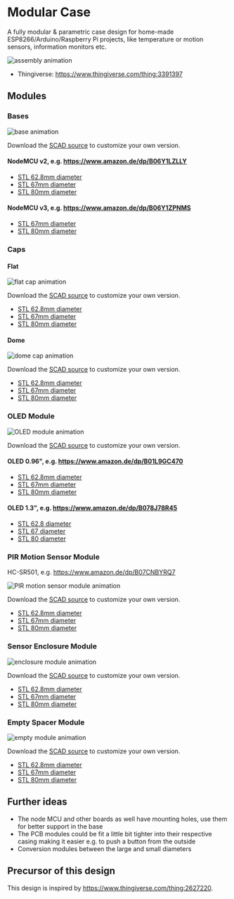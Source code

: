 # Modular Case

A fully modular & parametric case design for home-made ESP8266/Arduino/Raspberry
Pi projects, like temperature or motion sensors, information monitors etc.

![assembly animation](https://muesli.github.io/modular-case/assembly.gif)

- Thingiverse: https://www.thingiverse.com/thing:3391397

## Modules

### Bases

![base animation](https://muesli.github.io/modular-case/base.gif)

Download the [SCAD source](https://raw.githubusercontent.com/muesli/modular-case/capflat/base.scad) to customize your own version.

#### NodeMCU v2, e.g. https://www.amazon.de/dp/B06Y1LZLLY

- [STL 62.8mm diameter](https://muesli.github.io/modular-case/base_62.8mm_board5.stl)
- [STL 67mm diameter](https://muesli.github.io/modular-case/base_67mm_board5.stl)
- [STL 80mm diameter](https://muesli.github.io/modular-case/base_80mm_board5.stl)

#### NodeMCU v3, e.g. https://www.amazon.de/dp/B06Y1ZPNMS

- [STL 67mm diameter](https://muesli.github.io/modular-case/base_67mm_board6.stl)
- [STL 80mm diameter](https://muesli.github.io/modular-case/base_80mm_board6.stl)

### Caps

#### Flat

![flat cap animation](https://muesli.github.io/modular-case/cap_flat.gif)

Download the [SCAD source](https://raw.githubusercontent.com/muesli/modular-case/capflat/cap_flat.scad) to customize your own version.

- [STL 62.8mm diameter](https://muesli.github.io/modular-case/cap_62.8mm_flat.stl)
- [STL 67mm diameter](https://muesli.github.io/modular-case/cap_67mm_flat.stl)
- [STL 80mm diameter](https://muesli.github.io/modular-case/cap_80mm_flat.stl)

#### Dome

![dome cap animation](https://muesli.github.io/modular-case/cap_dome.gif)

Download the [SCAD source](https://raw.githubusercontent.com/muesli/modular-case/capflat/cap_dome.scad) to customize your own version.

- [STL 62.8mm diameter](https://muesli.github.io/modular-case/cap_62.8mm_dome.stl)
- [STL 67mm diameter](https://muesli.github.io/modular-case/cap_67mm_dome.stl)
- [STL 80mm diameter](https://muesli.github.io/modular-case/cap_80mm_dome.stl)

### OLED Module

![OLED module animation](https://muesli.github.io/modular-case/module_oled.gif)

Download the [SCAD source](https://raw.githubusercontent.com/muesli/modular-case/capflat/module_oled.scad) to customize your own version.

#### OLED 0.96", e.g. https://www.amazon.de/dp/B01L9GC470

- [STL 62.8mm diameter](https://muesli.github.io/modular-case/module_62.8mm_oled1.stl)
- [STL 67mm diameter](https://muesli.github.io/modular-case/module_67mm_oled1.stl)
- [STL 80mm diameter](https://muesli.github.io/modular-case/module_80mm_oled1.stl)

#### OLED 1.3", e.g. https://www.amazon.de/dp/B078J78R45

- [STL 62.8 diameter](https://muesli.github.io/modular-case/module_62.8mm_oled2.stl)
- [STL 67 diameter](https://muesli.github.io/modular-case/module_67mm_oled2.stl)
- [STL 80 diameter](https://muesli.github.io/modular-case/module_80mm_oled2.stl)

### PIR Motion Sensor Module

HC-SR501, e.g. https://www.amazon.de/dp/B07CNBYRQ7

![PIR motion sensor module animation](https://muesli.github.io/modular-case/module_pir.gif)

Download the [SCAD source](https://raw.githubusercontent.com/muesli/modular-case/capflat/module_pir.scad) to customize your own version.

- [STL 62.8mm diameter](https://muesli.github.io/modular-case/module_62.8mm_pir.stl)
- [STL 67mm diameter](https://muesli.github.io/modular-case/module_67mm_pir.stl)
- [STL 80mm diameter](https://muesli.github.io/modular-case/module_80mm_pir.stl)

### Sensor Enclosure Module

![enclosure module animation](https://muesli.github.io/modular-case/module_enclosure.gif)

Download the [SCAD source](https://raw.githubusercontent.com/muesli/modular-case/capflat/module_enclosure.scad) to customize your own version.

- [STL 62.8mm diameter](https://muesli.github.io/modular-case/module_62.8mm_enclosure.stl)
- [STL 67mm diameter](https://muesli.github.io/modular-case/module_67mm_enclosure.stl)
- [STL 80mm diameter](https://muesli.github.io/modular-case/module_80mm_enclosure.stl)

### Empty Spacer Module

![empty module animation](https://muesli.github.io/modular-case/module_empty.gif)

Download the [SCAD source](https://raw.githubusercontent.com/muesli/modular-case/capflat/module_empty.scad) to customize your own version.

- [STL 62.8mm diameter](https://muesli.github.io/modular-case/module_62.8mm_empty.stl)
- [STL 67mm diameter](https://muesli.github.io/modular-case/module_67mm_empty.stl)
- [STL 80mm diameter](https://muesli.github.io/modular-case/module_80mm_empty.stl)

## Further ideas
- The node MCU and other boards as well have mounting holes, use them for better support in the base
- The PCB modules could be fit a little bit tighter into their respective casing
  making it easier e.g. to push a button from the outside
- Conversion modules between the large and small diameters

## Precursor of this design

This design is inspired by https://www.thingiverse.com/thing:2627220.
